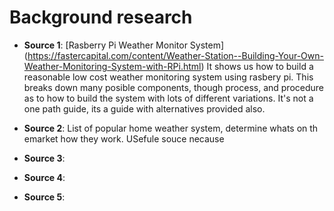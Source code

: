 # Background research 


* **Source 1**: [Rasberry Pi Weather Monitor System] (https://fastercapital.com/content/Weather-Station--Building-Your-Own-Weather-Monitoring-System-with-RPi.html)
  It shows us how to build a reasonable low cost weather monitoring system using rasbery pi. This breaks down many posible components, though process, and procedure as to how to build the system with lots of different variations. It's not a one path guide, its a guide with alternatives provided also.
  
* **Source 2**: List of popular home weather system, determine whats on th emarket how they work. USefule souce necause
* **Source 3**:
* **Source 4**:
* **Source 5**: 
